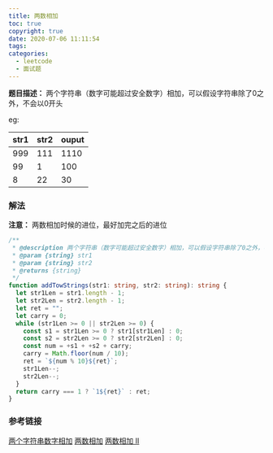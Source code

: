 ```yaml
---
title: 两数相加
toc: true
copyright: true
date: 2020-07-06 11:11:54
tags: 
categories: 
  - leetcode
  - 面试题
---
```


**题目描述：** 两个字符串（数字可能超过安全数字）相加，可以假设字符串除了0之外，不会以0开头

eg:

| str1 | str2 | ouput |
| :-----| :---- | :---- |
| 999 | 111 | 1110 |
| 99 | 1 | 100 |
| 8 | 22 | 30 |

<!--more-->
### 解法
**注意：** 两数相加时候的进位，最好加完之后的进位
```typescript
/**
 * @description 两个字符串（数字可能超过安全数字）相加，可以假设字符串除了0之外，不会以0开头
 * @param {string} str1
 * @param {string} str2 
 * @returns {string}
 */
function addTowStrings(str1: string, str2: string): string {
  let str1Len = str1.length - 1;
  let str2Len = str2.length - 1;
  let ret = "";
  let carry = 0;
  while (str1Len >= 0 || str2Len >= 0) {
    const s1 = str1Len >= 0 ? str1[str1Len] : 0;
    const s2 = str2Len >= 0 ? str2[str2Len] : 0;
    const num = +s1 + +s2 + carry;
    carry = Math.floor(num / 10);
    ret = `${num % 10}${ret}`;
    str1Len--;
    str2Len--;
  }
  return carry === 1 ? `1${ret}` : ret;
}
```
### 参考链接
[两个字符串数字相加](https://github.com/tinytot1/blog/issues/4)
[两数相加](https://leetcode-cn.com/problems/add-two-numbers/)
[两数相加 II](https://leetcode-cn.com/problems/add-two-numbers-ii/)
